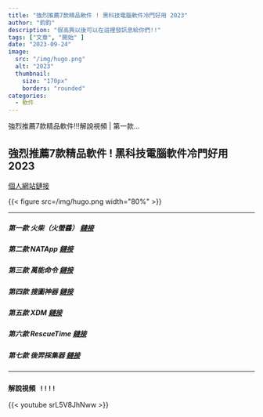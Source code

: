 ```yaml
---
title: "強烈推薦7款精品軟件 ! 黑科技電腦軟件冷門好用 2023"
author: "鈞鈞"
description: "很高興以後可以在這裡發訊息給你們!!"
tags: ["文章", "開始" ]
date: "2023-09-24"
image:
  src: "/img/hugo.png"
  alt: "2023"
  thumbnail:
    size: "170px"
    borders: "rounded"
categories:
  - 軟件
---
```

強烈推薦7款精品軟件!!!解說視頻 | 第一款...
<!--more-->
## 強烈推薦7款精品軟件 ! 黑科技電腦軟件冷門好用 2023

[個人網站鏈接](https://youtube.com/@Jiun?si=oCfrcIO6C9d5AdbD) 

{{< figure src=/img/hugo.png width="80%" >}}


---
##### 第一款 火柴（火螢醬） [鏈接](https://www.huochaipro.com/)


##### 第二款 NATApp [鏈接](https://natapp.cn/)


##### 第三款 萬能命令 [鏈接](https://wannengrun.net/zh/)


##### 第四款 搜圖神器 [鏈接](http://soutushenqi.com/)


##### 第五款 XDM [鏈接](http://xdman.sourceforge.net/)


##### 第六款 RescueTime [鏈接](https://www.rescuetime.com/)


##### 第七款 後羿採集器 [鏈接](http://www.houyicaiji.com/)

-----------------------------------------------------------------------------------

### `解說視頻 !!!!`


{{< youtube srL5V8JhNww >}}